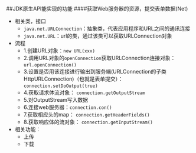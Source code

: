 ##JDK原生API能实现的功能
####获取Web服务器的资源，提交表单数据(Net)
- 相关类，接口
	- `java.net.URLConnection`：抽象类，代表应用程序和URL之间的通讯连接
	- `java.net.URL`：url的类，通过该类可以获取URLConnection对象
- 流程
	- 1.创建URL对象：`new URL(xxx)`
	- 2.调用URL对象的`openConnection`获取URLConnection连接对象：`url.openConnection()`
	- 3.设置是否用该连接进行输出到服务端(URLConnection的子类HttpURLConnection)（也就是表单提交）：`connection.setDoOutput(true)`
	- 4.获取请求体流对象： `connection.getOutputStream`
	- 5.对OutputStream写入数据
	- 6.连接web服务器：`connection.con()`
	- 7.获取相应头的map： `connection.getHeaderFields()`
	- 8.获取响应体的流对象： `connection.getInputStream()`
- 相关功能：
	- 上传
	- 下载